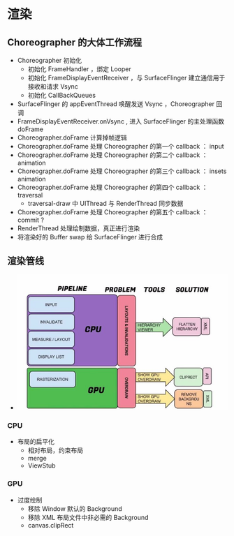 # 渲染

## Choreographer 的大体工作流程

-   Choreographer 初始化
    -   初始化 FrameHandler ，绑定 Looper
    -   初始化 FrameDisplayEventReceiver ，与 SurfaceFlinger 建立通信用于接收和请求 Vsync
    -   初始化 CallBackQueues
-   SurfaceFlinger 的 appEventThread 唤醒发送 Vsync ，Choreographer 回调
-   FrameDisplayEventReceiver.onVsync , 进入 SurfaceFlinger 的主处理函数 doFrame
-   Choreographer.doFrame 计算掉帧逻辑
-   Choreographer.doFrame 处理 Choreographer 的第一个 callback ： input
-   Choreographer.doFrame 处理 Choreographer 的第二个 callback ： animation
-   Choreographer.doFrame 处理 Choreographer 的第三个 callback ： insets animation
-   Choreographer.doFrame 处理 Choreographer 的第四个 callback ： traversal
    -   traversal-draw 中 UIThread 与 RenderThread 同步数据
-   Choreographer.doFrame 处理 Choreographer 的第五个 callback ： commit ?
-   RenderThread 处理绘制数据，真正进行渲染
-   将渲染好的 Buffer swap 给 SurfaceFlinger 进行合成

## 渲染管线

-   ![render_problems](./../../image-resources/performance/render_problems.jpg)

### CPU

-   布局的扁平化
    -   相对布局，约束布局
    -   merge
    -   ViewStub

### GPU

-   过度绘制
    -   移除 Window 默认的 Background
    -   移除 XML 布局文件中非必需的 Background
    -   canvas.clipRect
